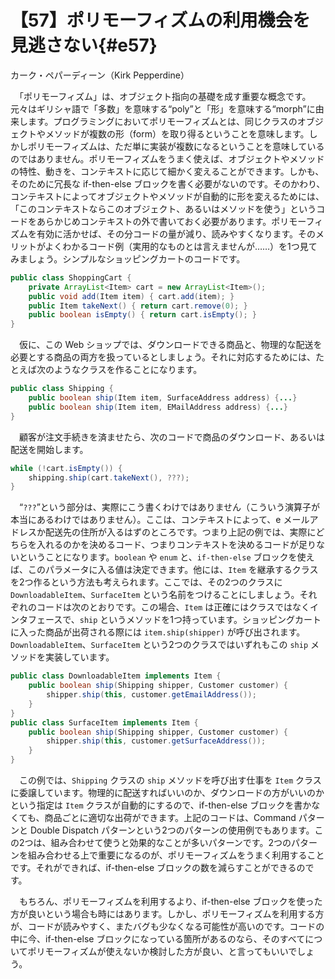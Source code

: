 # 【57】ポリモーフィズムの利用機会を見逃さない{#e57}

<div class="author">カーク・ペパーディーン（Kirk Pepperdine）</div>

　「ポリモーフィズム」は、オブジェクト指向の基礎を成す重要な概念です。元々はギリシャ語で「多数」を意味する“poly”と「形」を意味する“morph”に由来します。プログラミングにおいてポリモーフィズムとは、同じクラスのオブジェクトやメソッドが複数の形（form）を取り得るということを意味します。しかしポリモーフィズムは、ただ単に実装が複数になるということを意味しているのではありません。ポリモーフィズムをうまく使えば、オブジェクトやメソッドの特性、動きを、コンテキストに応じて細かく変えることができます。しかも、そのために冗長な if-then-else ブロックを書く必要がないのです。そのかわり、コンテキストによってオブジェクトやメソッドが自動的に形を変えるためには、「このコンテキストならこのオブジェクト、あるいはメソッドを使う」というコードをあらかじめコンテキストの外で書いておく必要があります。ポリモーフィズムを有効に活かせば、その分コードの量が減り、読みやすくなります。そのメリットがよくわかるコード例（実用的なものとは言えませんが……）を1つ見てみましょう。シンプルなショッピングカートのコードです。

```java
public class ShoppingCart {
    private ArrayList<Item> cart = new ArrayList<Item>();
    public void add(Item item) { cart.add(item); }
    public Item takeNext() { return cart.remove(0); }
    public boolean isEmpty() { return cart.isEmpty(); }
}
```

　仮に、この Web ショップでは、ダウンロードできる商品と、物理的な配送を必要とする商品の両方を扱っているとしましょう。それに対応するためには、たとえば次のようなクラスを作ることになります。

```java
public class Shipping {
    public boolean ship(Item item, SurfaceAddress address) {...}
    public boolean ship(Item item, EMailAddress address) {...}
}
```

　顧客が注文手続きを済ませたら、次のコードで商品のダウンロード、あるいは配送を開始します。

```java
while (!cart.isEmpty()) {
    shipping.ship(cart.takeNext(), ???);
}
```

　“`???`”という部分は、実際にこう書くわけではありません（こういう演算子が本当にあるわけではありません）。ここは、コンテキストによって、e メールアドレスか配送先の住所が入るはずのところです。つまり上記の例では、実際にどちらを入れるのかを決めるコード、つまりコンテキストを決めるコードが足りないということになります。`boolean` や `enum` と、`if-then-else` ブロックを使えば、このパラメータに入る値は決定できます。他には、`Item` を継承するクラスを2つ作るという方法も考えられます。ここでは、その2つのクラスに `DownloadableItem`、`SurfaceItem` という名前をつけることにしましょう。それぞれのコードは次のとおりです。この場合、`Item` は正確にはクラスではなくインタフェースで、`ship` というメソッドを1つ持っています。ショッピングカートに入った商品が出荷される際には `item.ship(shipper)` が呼び出されます。`DownloadableItem`、`SurfaceItem` という2つのクラスではいずれもこの `ship` メソッドを実装しています。

```java
public class DownloadableItem implements Item {
    public boolean ship(Shipping shipper, Customer customer) {
        shipper.ship(this, customer.getEmailAddress());
    }
}
public class SurfaceItem implements Item {
    public boolean ship(Shipping shipper, Customer customer) {
        shipper.ship(this, customer.getSurfaceAddress());
    }
}
```

　この例では、`Shipping` クラスの `ship` メソッドを呼び出す仕事を `Item` クラスに委譲しています。物理的に配送すればいいのか、ダウンロードの方がいいのかという指定は `Item` クラスが自動的にするので、if-then-else ブロックを書かなくても、商品ごとに適切な出荷ができます。上記のコードは、Command パターンと Double Dispatch パターンという2つのパターンの使用例でもあります。この2つは、組み合わせて使うと効果的なことが多いパターンです。2つのパターンを組み合わせる上で重要になるのが、ポリモーフィズムをうまく利用することです。それができれば、if-then-else ブロックの数を減らすことができるのです。

　もちろん、ポリモーフィズムを利用するより、if-then-else ブロックを使った方が良いという場合も時にはあります。しかし、ポリモーフィズムを利用する方が、コードが読みやすく、またバグも少なくなる可能性が高いのです。コードの中に今、if-then-else ブロックになっている箇所があるのなら、そのすべてについてポリモーフィズムが使えないか検討した方が良い、と言ってもいいでしょう。
